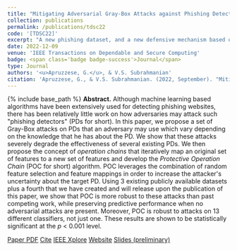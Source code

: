 ```yaml
---
title: "Mitigating Adversarial Gray-Box Attacks against Phishing Detectors"
collection: publications
permalink: /publications/tdsc22
code: '[TDSC22]'
excerpt: "A new phishing dataset, and a new defensive mechanism based on feature randomization."
date: 2022-12-09
venue: 'IEEE Transactions on Dependable and Secure Computing'
badge: <span class='badge badge-success'>Journal</span>
type: Journal
authors: '<u>Apruzzese, G.</u>, & V.S. Subrahmanian'
citation: 'Apruzzese, G., & V.S. Subrahmanian. (2022, September). "Mitigating Adversarial Gray-Box Attacks against Phishing Website Detectors." In <i>IEEE Transactions on Dependable and Secure Computing (TDSC)</i>.'
---
```

{% include base_path %}
<b>Abstract.</b> Although machine learning based algorithms have been extensively used for detecting phishing websites, there has been relatively little work on how adversaries may attack such "phishing detectors" (PDs for short). In this paper, we propose a set of Gray-Box attacks on PDs that an adversary may use which vary depending on the knowledge that he has about the PD. We show that these attacks severely degrade the effectiveness of several existing PDs. We then propose the concept of _operation chains_ that iteratively map an original set of features to a new set of features and develop the _Protective Operation Chain_ (POC for short) algorithm. POC leverages the combination of random feature selection and feature mappings in order to increase the attacker's uncertainty about the target PD. Using 3 existing publicly available datasets plus a fourth that we have created and will release upon the publication of this paper, we show that POC is more robust to these attacks than past competing work, while preserving predictive performance when no adversarial attacks are present. Moreover, POC is robust to attacks on 13 different classifiers, not just one. These results are shown to be statistically significant at the _p_ < 0.001 level.

<a class="btn btn-outline-primary my-1 mr-1 btn-sm" href="{{ base_path }}/files/papers/tdsc22/tdsc22.pdf" target="_blank" rel="noopener">Paper PDF</a> 
<a class="btn btn-outline-primary my-1 mr-1 btn-sm" href="{{ base_path }}/files/papers/tdsc22/tdsc22_cite.html" target="_blank" rel="noopener">Cite</a> 
<a class="btn btn-outline-primary my-1 mr-1 btn-sm" href="https://doi.org/10.1109/TDSC.2022.3210029" target="_blank" rel="noopener">IEEE Xplore</a>
<a class="btn btn-outline-primary my-1 mr-1 btn-sm" href="https://www.lnu-phish.github.io" target="_blank" rel="noopener">Website</a>
<a class="btn btn-outline-primary my-1 mr-1 btn-sm" href="{{ base_path }}/files/papers/tdsc22/tdsc22_slides.html" target="_blank" rel="noopener">Slides (preliminary)</a>